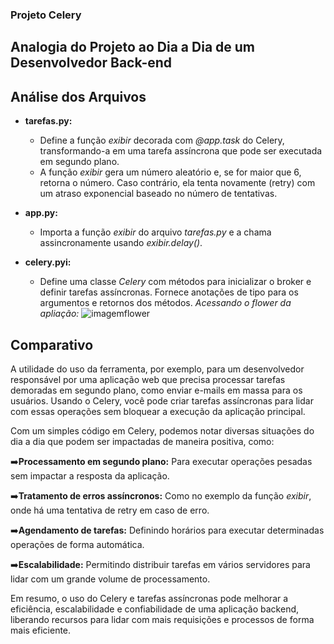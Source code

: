 ### Projeto Celery

## Analogia do Projeto ao Dia a Dia de um Desenvolvedor Back-end

## Análise dos Arquivos
- **tarefas.py:**
  - Define a função _exibir_ decorada com _@app.task_ do Celery, transformando-a em uma tarefa assíncrona que pode ser executada em segundo plano.
  - A função _exibir_ gera um número aleatório e, se for maior que 6, retorna o número. Caso contrário, ela tenta novamente (retry) com um atraso exponencial baseado no número de tentativas.

- **app.py:**
  - Importa a função _exibir_ do arquivo _tarefas.py_ e a chama assincronamente usando _exibir.delay()_.

- **celery.pyi:**
  - Define uma classe _Celery_ com métodos para inicializar o broker e definir tarefas assíncronas. Fornece anotações de tipo para os argumentos e retornos dos métodos.
    _Acessando o flower da apliação:_
![imagemflower](https://github.com/holandalhs/celery/assets/153955937/a213228c-ceee-44df-9f44-5ef021da92f0)


## Comparativo
A utilidade do uso da ferramenta, por exemplo, para um desenvolvedor responsável por uma aplicação web que precisa processar tarefas demoradas em segundo plano, como enviar e-mails em massa para os usuários. Usando o Celery, você pode criar tarefas assíncronas para lidar com essas operações sem bloquear a execução da aplicação principal.

Com um simples código em Celery, podemos notar diversas situações do dia a dia que podem ser impactadas de maneira positiva, como:

:arrow_right:**Processamento em segundo plano:**
  Para executar operações pesadas sem impactar a resposta da aplicação.
  
:arrow_right:**Tratamento de erros assíncronos:**
  Como no exemplo da função _exibir_, onde há uma tentativa de retry em caso de erro.
  
:arrow_right:**Agendamento de tarefas:**
  Definindo horários para executar determinadas operações de forma automática.
  
:arrow_right:**Escalabilidade:**
  Permitindo distribuir tarefas em vários servidores para lidar com um grande volume de processamento.

Em resumo, o uso do Celery e tarefas assíncronas pode melhorar a eficiência, escalabilidade e confiabilidade de uma aplicação backend, liberando recursos para lidar com mais requisições e processos de forma mais eficiente.
